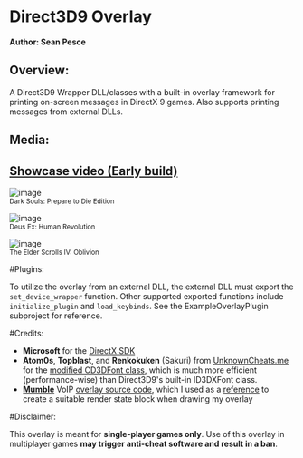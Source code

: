 # Direct3D9 Overlay  

**Author: Sean Pesce**  


## Overview:  

A Direct3D9 Wrapper DLL/classes with a built-in overlay framework for printing on-screen messages in DirectX 9 games. Also supports printing messages from external DLLs.  

## Media:  

## [Showcase video (Early build)](https://www.youtube.com/watch?v=F2FiOhFi0pw)  

![image](http://i.imgur.com/9DH8LWB.jpg)  
<sup>Dark Souls: Prepare to Die Edition</sup>  

![image](http://i.imgur.com/EVVCn05.jpg)  
<sup>Deus Ex: Human Revolution</sup>  

![image](http://i.imgur.com/Z89F8DR.jpg)  
<sup>The Elder Scrolls IV: Oblivion</sup>  

#Plugins:  

To utilize the overlay from an external DLL, the external DLL must export the `set_device_wrapper` function. Other supported exported functions include `initialize_plugin` and `load_keybinds`. See the ExampleOverlayPlugin subproject for reference.  

#Credits:  

*  **Microsoft** for the [DirectX SDK](https://www.microsoft.com/en-us/download/details.aspx?id=8109)  
*  **Atom0s**, **Topblast**, and **Renkokuken** (Sakuri) from [UnknownCheats.me](https://www.unknowncheats.me) for the [modified CD3DFont class](https://www.unknowncheats.me/forum/d3d-tutorials-and-source/74839-modified-cd3dfont-d3d9-shadows-light-effect.html), which is much more efficient (performance-wise) than Direct3D9's built-in ID3DXFont class.  
*  **[Mumble](https://wiki.mumble.info/wiki/Main_Page)** VoIP [overlay source code](https://github.com/mumble-voip/mumble), which I used as a [reference](https://github.com/mumble-voip/mumble/blob/73fe4578bc01b0ef8e8742d7ce5d172b9b9c0f5b/overlay/d3d9.cpp) to create a suitable render state block when drawing my overlay  


#Disclaimer:  

This overlay is meant for **single-player games only**. Use of this overlay in multiplayer games **may trigger anti-cheat software and result in a ban**.  
